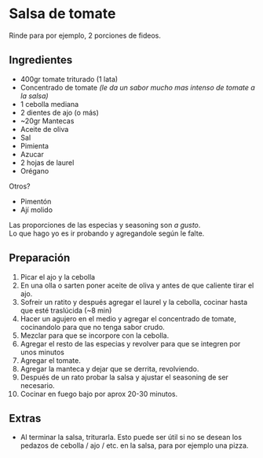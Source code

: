 Salsa de tomate
===============

Rinde para por ejemplo, 2 porciones de fideos.

Ingredientes
------------

- 400gr tomate triturado (1 lata)
- Concentrado de tomate _(le da un sabor mucho mas intenso de tomate a la salsa)_
- 1 cebolla mediana
- 2 dientes de ajo (o más)
- ~20gr Mantecas
- Aceite de oliva
- Sal
- Pimienta
- Azucar
- 2 hojas de laurel
- Orégano

Otros?

- Pimentón
- Ají molido

Las proporciones de las especias y seasoning son _a gusto_.\
Lo que hago yo es ir probando y agregandole según le falte.

Preparación
-----------

1. Picar el ajo y la cebolla
2. En una olla o sarten poner aceite de oliva y antes de que caliente tirar el ajo.
3. Sofreir un ratito y después agregar el laurel y la cebolla, cocinar hasta que esté traslúcida (~8 min)
4. Hacer un agujero en el medio y agregar el concentrado de tomate, cocinandolo para que no tenga sabor crudo.
5. Mezclar para que se incorpore con la cebolla.
6. Agregar el resto de las especias y revolver para que se integren por unos minutos
7. Agregar el tomate.
8. Agregar la manteca y dejar que se derrita, revolviendo.
9. Después de un rato probar la salsa y ajustar el seasoning de ser necesario.
10. Cocinar en fuego bajo por aprox 20-30 minutos.

Extras
------

- Al terminar la salsa, triturarla. Esto puede ser útil si no se desean los pedazos de cebolla / ajo / etc. en la salsa, para por ejemplo una pizza.
